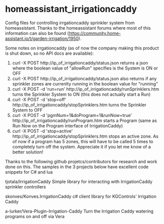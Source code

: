 # homeassistant_irrigationcaddy
Config files for controlling irrgationcaddy sprinkler system from homeassistant.
Thanks to the homeassistant forums where most of this information can also be found (https://community.home-assistant.io/t/garden-irrigation/1950).

Some notes on irrgationcaddy (as of now the company making this product is shut down, so no API docs are available):

1. curl -X POST http://ip_of_irrigationcaddy/status.json returns a json where the boolean value of "allowRun" specifies is the System is ON or OFF
2. curl -X POST http://ip_of_irrigationcaddy/status.json also returns if any sprinkler zones are currenlty running in the boolean value for "running"
3. curl -X POST -d 'run=run' http://ip_of_irrigationcaddy/runSprinklers.htm turns the Sprinkler System to ON (this does not actually start a Run)
4. curl -X POST -d 'stop=off' http://ip_of_irrigationcaddy/stopSprinklers.htm turns the Sprinkler System to OFF
5. curl -X POST -d 'pgmNum=1&doProgram=1&runNow=true' http://ip_of_irrigationcaddy/runProgram.htm starts a Program (same as Run Now on the Program interface of IrrigationCaddy)  
6. curl -X POST -d 'stop=active' http://ip_of_irrigationcaddy/stopSprinklers.htm stops an active zone. As of now if a program has 5 zones, this will have to be called 5 times to completely turn off the system. Appreciate it if you let me know of a better solution!

Thanks to the following github projetcs/contributors for research and work done on this. The samples in the 3 projects below have excellent code snippets for C# and lua

tjotala/IrrigationCaddy
Simple library for interacting with IrrigationCaddy sprinkler controllers

skonves/Konves.IrrigationCaddy
c# client library for KGControls' Irrigation Caddy

a-lurker/Vera-Plugin-Irrigation-Caddy
Turn the Irrigation Caddy watering programs on and off via Vera



